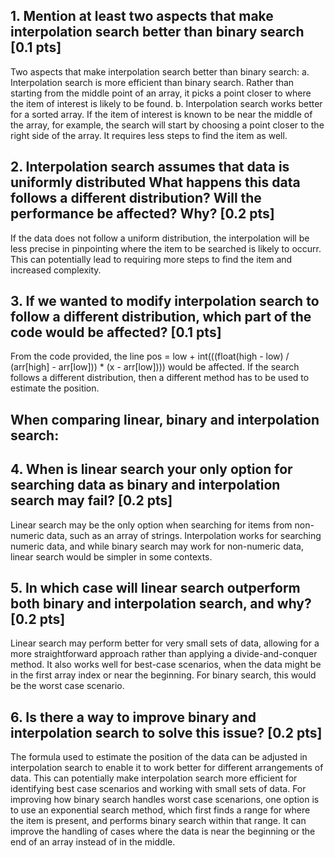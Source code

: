 ## 1. Mention at least two aspects that make interpolation search better than binary search [0.1 pts]

Two aspects that make interpolation search better than binary search:
    a. Interpolation search is more efficient than binary search. Rather than starting from the middle point of an array,  it picks a point closer to where the item of interest is likely to be found.
    b. Interpolation search works better for a sorted array. If the item of interest is known to be near the middle of the array, for example, the search will start by choosing a point closer to the right side of the array. It requires less steps to find the item as well.

## 2. Interpolation search assumes that data is uniformly distributed What happens this data follows a different distribution? Will the performance be affected? Why? [0.2 pts]

If the data does not follow a uniform distribution, the interpolation will be less precise in pinpointing where the item to be searched is likely to occurr. This can potentially lead to requiring more steps to find the item and increased complexity.

## 3. If we wanted to modify interpolation search to follow a different distribution, which part of the code would be affected? [0.1 pts]

From the code provided, the line pos = low + int(((float(high - low) / (arr[high] - arr[low])) * (x - arr[low]))) would be affected. If the search follows a different distribution, then a different method has to be used to estimate the position.

## When comparing linear, binary and interpolation search:
## 4. When is linear search your only option for searching data as binary and interpolation search may fail? [0.2 pts]

Linear search may be the only option when searching for items from non-numeric data, such as an array of strings. Interpolation works for searching numeric data, and while binary search may work for non-numeric data, linear search would be simpler in some contexts.


## 5. In which case will linear search outperform both binary and interpolation search, and why? [0.2 pts]

Linear search may perform better for very small sets of data, allowing for a more straightforward approach rather than applying a divide-and-conquer method. It also works well for best-case scenarios, when the data might be in the first array index or near the beginning. For binary search, this would be the worst case scenario. 

## 6. Is there a way to improve binary and interpolation search to solve this issue? [0.2 pts]

The formula used to estimate the position of the data can be adjusted in interpolation search to enable it to work better for different arrangements of data. This can potentially make interpolation search more efficient for identifying best case scenarios and working with small sets of data. For improving how binary search handles worst case scenarions, one option is to use an exponential search method, which first finds a range for where the item is present, and performs binary search within that range. It can improve the handling of cases where the data is near the beginning or the end of an array instead of in the middle.